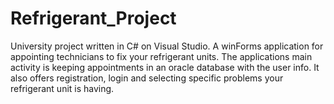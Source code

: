 # Refrigerant_Project
University project written in C# on Visual Studio.
A winForms application for appointing technicians to fix your refrigerant units.
The applications main activity is keeping appointments in an oracle database with the user info.
It also offers registration, login and selecting specific problems your refrigerant unit is having.
